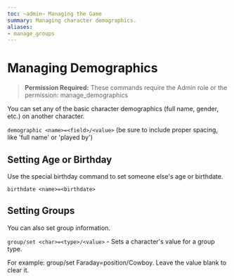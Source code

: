 ```yaml
---
toc: ~admin~ Managing the Game
summary: Managing character demographics.
aliases:
- manage_groups
---
```

# Managing Demographics

> **Permission Required:** These commands require the Admin role or the permission: manage\_demographics

You can set any of the basic character demographics (full name, gender, etc.) on another character.

`demographic <name>=<field>/<value>` (be sure to include proper spacing, like 'full name' or 'played by')

## Setting Age or Birthday

Use the special birthday command to set someone else's age or birthdate.

`birthdate <name>=<birthdate>`

## Setting Groups

You can also set group information.

`group/set <char>=<type>/<value>` - Sets a character's value for a group type.

For example:  group/set Faraday=position/Cowboy.  Leave the value blank to clear it.